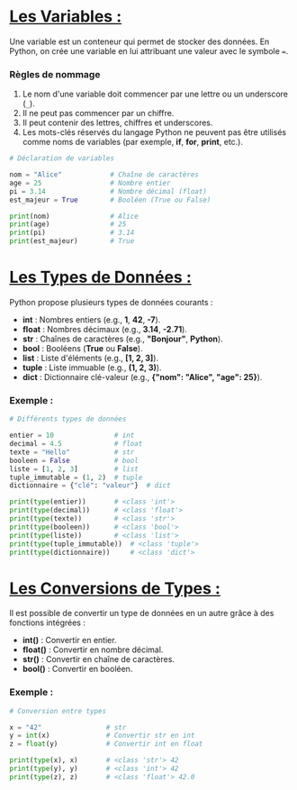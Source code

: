 # <u>Les Variables :</u>
Une variable est un conteneur qui permet de stocker des données. En Python, on crée une variable en lui attribuant une valeur avec le symbole `=`.

### Règles de nommage
1. Le nom d'une variable doit commencer par une lettre ou un underscore (`_`).
2. Il ne peut pas commencer par un chiffre.
3. Il peut contenir des lettres, chiffres et underscores.
4. Les mots-clés réservés du langage Python ne peuvent pas être utilisés comme noms de variables (par exemple, **if**, **for**, **print**, etc.).
```py
# Déclaration de variables

nom = "Alice"            # Chaîne de caractères
age = 25                 # Nombre entier
pi = 3.14                # Nombre décimal (float)
est_majeur = True        # Booléen (True ou False)

print(nom)               # Alice
print(age)               # 25
print(pi)                # 3.14
print(est_majeur)        # True
```
# <u>Les Types de Données :</u>
Python propose plusieurs types de données courants :

- **int** : Nombres entiers (e.g., **1**, **42**, **-7**).
- **float** : Nombres décimaux (e.g., **3.14**, **-2.71**).
- **str** : Chaînes de caractères (e.g., **"Bonjour"**, **Python**).
- **bool** : Booléens (**True** ou **False**).
- **list** : Liste d'éléments (e.g., **[1, 2, 3]**).
- **tuple** : Liste immuable (e.g., **(1, 2, 3)**).
- **dict** : Dictionnaire clé-valeur (e.g., **{"nom": "Alice", "age": 25}**).  
### Exemple :
```py
# Différents types de données

entier = 10               # int
decimal = 4.5             # float
texte = "Hello"           # str
booleen = False           # bool
liste = [1, 2, 3]         # list
tuple_immutable = (1, 2)  # tuple
dictionnaire = {"clé": "valeur"}  # dict

print(type(entier))       # <class 'int'>
print(type(decimal))      # <class 'float'>
print(type(texte))        # <class 'str'>
print(type(booleen))      # <class 'bool'>
print(type(liste))        # <class 'list'>
print(type(tuple_immutable))  # <class 'tuple'>
print(type(dictionnaire))     # <class 'dict'>
```
# <u>Les Conversions de Types :</u>
Il est possible de convertir un type de données en un autre grâce à des fonctions intégrées :

- **int()** : Convertir en entier.
- **float()** : Convertir en nombre décimal.
- **str()** : Convertir en chaîne de caractères.
- **bool()** : Convertir en booléen.
### Exemple :
```py
# Conversion entre types

x = "42"                # str
y = int(x)              # Convertir str en int
z = float(y)            # Convertir int en float

print(type(x), x)       # <class 'str'> 42
print(type(y), y)       # <class 'int'> 42
print(type(z), z)       # <class 'float'> 42.0

```
